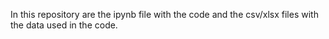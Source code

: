 In this repository are the ipynb file with the code and the csv/xlsx files with the data used in the code.
